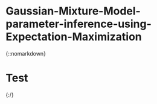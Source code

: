 # Gaussian-Mixture-Model-parameter-inference-using-Expectation-Maximization

{::nomarkdown}

<h1>
Test
</h1>

{:/}
